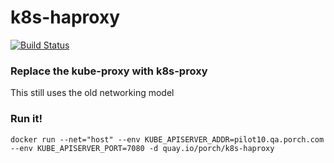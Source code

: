 # k8s-haproxy

[![Build Status](https://travis-ci.org/mikedanese/k8s-haproxy.svg)](https://travis-ci.org/mikedanese/k8s-haproxy)
### Replace the kube-proxy with k8s-proxy
This still uses the old networking model
### Run it!

```
docker run --net="host" --env KUBE_APISERVER_ADDR=pilot10.qa.porch.com --env KUBE_APISERVER_PORT=7080 -d quay.io/porch/k8s-haproxy
```
